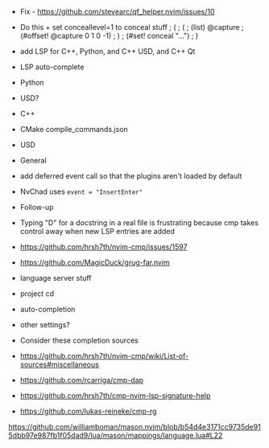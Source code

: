- Fix - https://github.com/stevearc/qf_helper.nvim/issues/10


- Do this + set conceallevel=1 to conceal stuff
; (
;    (
;       (list) @capture
;       (#offset! @capture 0 1 0 -1)
;    )
;    (#set! conceal "…")
; )


- add LSP for C++, Python, and C++ USD, and C++ Qt
 - LSP auto-complete
 - Python
  - USD?
 - C++
  - CMake compile_commands.json
  - USD
  - General
 - add deferred event call so that the plugins aren't loaded by default
  - NvChad uses ``event = "InsertEnter"``

- Follow-up
 - Typing "D" for a docstring in a real file is frustrating because cmp takes control away when new  LSP entries are added
  - https://github.com/hrsh7th/nvim-cmp/issues/1597

- https://github.com/MagicDuck/grug-far.nvim

- language server stuff
 - project cd
 - auto-completion
 - other settings?

- Consider these completion sources
 - https://github.com/hrsh7th/nvim-cmp/wiki/List-of-sources#miscellaneous
  - https://github.com/rcarriga/cmp-dap
 - https://github.com/hrsh7th/cmp-nvim-lsp-signature-help
 - https://github.com/lukas-reineke/cmp-rg


https://github.com/williamboman/mason.nvim/blob/b54d4e3171cc9735de915dbb97e987fb1f05dad9/lua/mason/mappings/language.lua#L22
